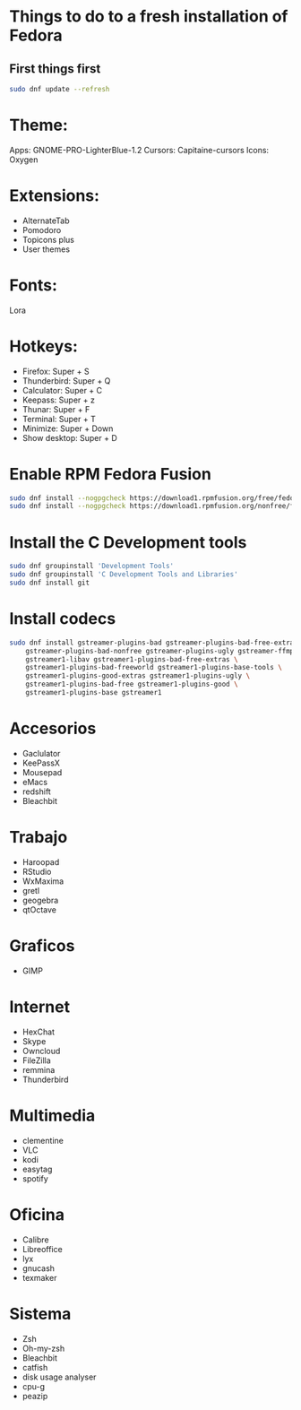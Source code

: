 # Things to do to a fresh installation of Fedora

## First things first
```bash
sudo dnf update --refresh
```
# Theme:
Apps: GNOME-PRO-LighterBlue-1.2
Cursors: Capitaine-cursors
Icons: Oxygen

# Extensions:
- AlternateTab
- Pomodoro
- Topicons plus
- User themes

# Fonts:
Lora

# Hotkeys:
- Firefox: Super + S
- Thunderbird: Super + Q
- Calculator: Super + C
- Keepass: Super + z
- Thunar: Super + F
- Terminal: Super + T
- Minimize: Super + Down
- Show desktop: Super + D


# Enable RPM Fedora Fusion
```bash
sudo dnf install --nogpgcheck https://download1.rpmfusion.org/free/fedora/rpmfusion-free-release-28.noarch.rpm
sudo dnf install --nogpgcheck https://download1.rpmfusion.org/nonfree/fedora/rpmfusion-nonfree-release-28.noarch.rpm
```

# Install the C Development tools
```bash
sudo dnf groupinstall 'Development Tools'
sudo dnf groupinstall 'C Development Tools and Libraries'
sudo dnf install git
```
# Install codecs
```bash
sudo dnf install gstreamer-plugins-bad gstreamer-plugins-bad-free-extras \
	gstreamer-plugins-bad-nonfree gstreamer-plugins-ugly gstreamer-ffmpeg \
	gstreamer1-libav gstreamer1-plugins-bad-free-extras \
	gstreamer1-plugins-bad-freeworld gstreamer1-plugins-base-tools \
	gstreamer1-plugins-good-extras gstreamer1-plugins-ugly \
	gstreamer1-plugins-bad-free gstreamer1-plugins-good \
	gstreamer1-plugins-base gstreamer1
```

# Accesorios
* Gaclulator
* KeePassX
* Mousepad
* eMacs
* redshift
* Bleachbit

# Trabajo
* Haroopad
* RStudio
* WxMaxima
* gretl
* geogebra
* qtOctave

# Graficos
* GIMP

# Internet
* HexChat
* Skype
* Owncloud
* FileZilla
* remmina
* Thunderbird

# Multimedia
* clementine
* VLC
* kodi
* easytag
* spotify

# Oficina
* Calibre
* Libreoffice
* lyx
* gnucash
* texmaker

# Sistema
* Zsh
* Oh-my-zsh
* Bleachbit
* catfish
* disk usage analyser
* cpu-g
* peazip
